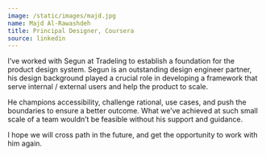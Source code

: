 ```yaml
---
image: /static/images/majd.jpg
name: Majd Al-Rawashdeh
title: Principal Designer, Coursera
source: linkedin
---
```


I’ve worked with Segun at Tradeling to establish a foundation for the product design system. Segun is an outstanding design engineer partner, his design background played a crucial role in developing a framework that serve internal / external users and help the product to scale.

He champions accessibility, challenge rational, use cases, and push the boundaries
to ensure a better outcome. What we’ve achieved at such small scale of a team wouldn’t
be feasible without his support and guidance.

I hope we will cross path in the future, and get the opportunity to work with him again.
